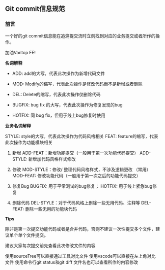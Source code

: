 ## Git commit信息规范

### 前言
一个好的git commit信息能在追溯提交流时立刻找到对应的业务提交或者所作的操作。

加油Vantop FE!

**名词解释**

- ADD: add的大写，代表此次操作为新增代码文件

- MOD: Modify的缩写，代表此次操作是修改代码而不是新增或者删除

- DEL: Delete的缩写，代表此次操作仅删除代码
- BUGFIX: bug fix 的大写，代表此次操作为修复发现的bug
- HOTFIX: 同 bug fix，但用于线上bug修复时使用

**业务名词解释**

STYLE: style的大写，代表此次操作为代码风格相关
FEAT: feature的缩写，代表此次操作为功能模块相关

1. 新增
ADD-FEAT：新增功能提交（一般用于第一次功能代码提交）
ADD-STYLE: 新增加代码风格样式修改

2. 修改
MOD-STYLE：修改/ 整理代码风格样式，不涉及逻辑更改 （常用）
MOD-FEAT: 修改功能代码（一般用于第一次之后的功能代码提交）

3. 修复Bug
BUGFIX: 用于平常测试的bug修复；
HOTFIX: 用于线上紧急bug修复

4. 删除代码
DEL-STYLE：对于代码风格上删除一些无用代码、注释等
DEL-FEAT: 删除一些无用的功能块代码

**Tips**

除非是第一次提交功能代码或者是合并代码，否则不建议一次性提交多个文件，建议单个单个文件提交。

建议大家每次提交前先查看此次修改文件的内容

使用sourceTree可以直接通过工具对比文件
使用vscode可以直接在左上角对比文件
使用命令行git status和git diff 文件名也可以查看所作的内容修改